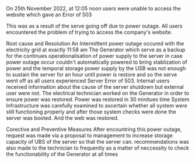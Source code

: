 On 25th November 2022, at 12:05 noon users were unable to access the website which gave an Error of 503

This was as a result of the serve going off due to power outage. All users encountered the problem of trying to access the company's website.


Root cause and Resolution
An  Intermittent power outage occured with the electricity grid at exactly 11:58 am
The Generator which serve as a backup for the continues operationalisation of power supply to the server in case power outage occur couldn't automatically powered to bring stablization of power
and the temporal storage power supply by the USB was not enough to sustain the server for an hour until power is restore and so the serve went off as all users experienced Server Error of 503.
Internal users received information about the cause of the server shutdown but external user were not. The electrical technician worked on the Generator in order to ensure power was restored. Power was restored in 30 minitues time
System Infrastructure was carefully examined to ascertain whether all system were still functioning properly and after those system checks were done the server was booted. And the web was restored.

Corective and Preventive Measures
After encountring this power outage, request was made via a proposal to management to increase storage capacity of UBS of the server so that the server can.
recommendations was also made to the technician to frequently as a matter of neccessity to check the functionability of the Generator at all times
